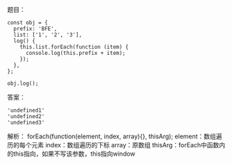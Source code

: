 题目：
```
const obj = {
  prefix: 'BFE',
  list: ['1', '2', '3'],
  log() {
    this.list.forEach(function (item) {
      console.log(this.prefix + item);
    });
  },
};

obj.log();
```

答案：
```
'undefined1'
'undefined2'
'undefined3'
```

解析：
forEach(function(element, index, array){}, thisArg);
element：数组遍历的每个元素
index：数组遍历的下标
array：原数组
thisArg：forEach中函数内的this指向，如果不写该参数，this指向window